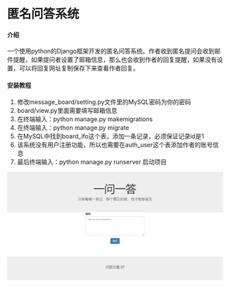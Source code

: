 # 匿名问答系统

#### 介绍
一个使用python的Django框架开发的匿名问答系统。作者收到匿名提问会收到邮件提醒，如果提问者设置了邮箱信息，那么也会收到作者的回复提醒，如果没有设置，可以将回复网址复制保存下来查看作者回复。

#### 安装教程

1. 修改message_board/setting.py文件里的MySQL密码为你的密码
2. board/view.py里面需要填写邮箱信息
3. 在终端输入：python manage.py makemigrations
4. 在终端输入：python manage.py migrate
5. 在MySQL中找到board_ifo这个表，添加一条记录，必须保证记录id是1
6. 该系统没有用户注册功能，所以也需要在auth_user这个表添加作者的账号信息
7. 最后终端输入：python manage.py runserver 启动项目



![输入图片说明](image.png)



